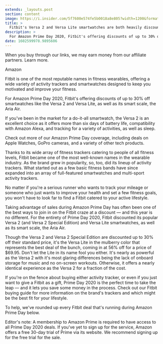 ```yaml
--- 
extends: _layouts.post 
section: content 
image: https://i.insider.com/5f7600e574fe5b0018a8e805?width=1200&format=jpeg 
title: > 
  Fitbit's Versa 2 and Versa Lite smartwatches are both heavily discounted this week during Amazon Prime Day 
description: > 
  For Amazon Prime Day 2020, Fitbit's offering discounts of up to 30% off smartwatches like the Versa 2 and Versa Lite, as well as its smart scale, the Aria Air.Check out more of our Amazon Prime Day coverage, including deals on Apple Watches, GoPro cameras, and a variety of other tech products.For the entirety of Prime Day 2020, Fitbit discounted its popular Versa 2 (and Versa 2 Special Edition) and Versa Lite smartwatches, as well as its smart scale, the Aria Air.To help, we've rounded up every Fitbit deal that's running during Amazon Prime Day below.Editor's note: A membership to Amazon Prime is required to have access to all Prime Day 2020 deals. 
date: 1602599978.9895606 
--- 
```

When you buy through our links, we may earn money from our affiliate partners. Learn more.

Amazon

Fitbit is one of the most reputable names in fitness wearables, offering a wide variety of activity trackers and smartwatches designed to keep you motivated and improve your fitness.

For Amazon Prime Day 2020, Fitbit's offering discounts of up to 30% off smartwatches like the Versa 2 and Versa Lite, as well as its smart scale, the Aria Air.

If you've been in the market for a do-it-all smartwatch, the Versa 2 is an excellent choice as it offers more than six days of battery life, compatibility with Amazon Alexa, and tracking for a variety of activities, as well as sleep.

Check out more of our Amazon Prime Day coverage, including deals on Apple Watches, GoPro cameras, and a variety of other tech products.

Thanks to its wide array of fitness trackers catering to people of all fitness levels, Fitbit became one of the most well-known names in the wearable industry. As the brand grew in popularity, so, too, did its lineup of activity trackers. What started out as a few basic fitness bands have since expanded into an array of full-featured smartwatches and multi-sport activity trackers.

No matter if you're a serious runner who wants to track your mileage or someone who just wants to improve your health and set a few fitness goals, you won't have to look far to find a Fitbit catered to your active lifestyle.

Taking advantage of sales during Amazon Prime Day has often been one of the best ways to join in on the Fitbit craze at a discount — and this year is no different. For the entirety of Prime Day 2020, Fitbit discounted its popular Versa 2 (and Versa 2 Special Edition) and Versa Lite smartwatches, as well as its smart scale, the Aria Air.

Though the Versa 2 and Versa 2 Special Edition are discounted up to 30% off their standard price, it's the Versa Lite in the mulberry color that represents the best deal of the bunch, coming in at 56% off for a price of $69.95. Don't let the Lite in its name fool you either. It's nearly as powerful as the Versa 2 with it's most glaring differences being the lack of onboard storage for music and no on-screen workouts. Otherwise, it offers a nearly identical experience as the Versa 2 for a fraction of the cost.

If you're on the fence about buying either activity tracker, or even if you just want to give a Fitbit as a gift, Prime Day 2020 is the perfect time to take the leap — and it lets you save some money in the process. Check out our Fitbit buying guide for more information on the brand's trackers and which might be the best fit for your lifestyle.

To help, we've rounded up every Fitbit deal that's running during Amazon Prime Day below.

Editor's note: A membership to Amazon Prime is required to have access to all Prime Day 2020 deals. If you've yet to sign up for the service, Amazon offers a free 30-day trial of Prime via its website. We recommend signing up for the free trial for the sale.